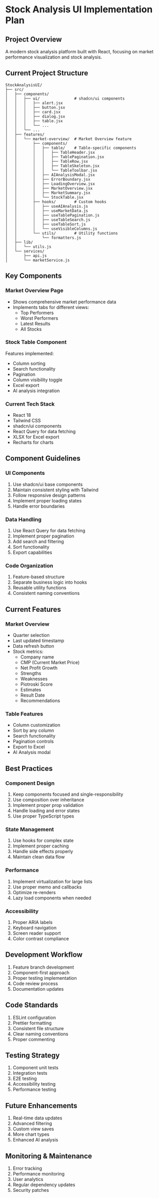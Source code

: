 # Stock Analysis UI Implementation Plan

## Project Overview
A modern stock analysis platform built with React, focusing on market performance visualization and stock analysis.

## Current Project Structure
```
StockAnalysisUI/
├── src/
│   ├── components/
│   │   ├── ui/               # shadcn/ui components
│   │   │   ├── alert.jsx
│   │   │   ├── button.jsx
│   │   │   ├── card.jsx
│   │   │   ├── dialog.jsx
│   │   │   ├── table.jsx
│   │   │   └── ...
│   │   └── ...
│   ├── features/
│   │   └── market-overview/  # Market Overview feature
│   │       ├── components/
│   │       │   ├── table/    # Table-specific components
│   │       │   │   ├── TableHeader.jsx
│   │       │   │   ├── TablePagination.jsx
│   │       │   │   ├── TableRow.jsx
│   │       │   │   ├── TableSkeleton.jsx
│   │       │   │   └── TableToolbar.jsx
│   │       │   ├── AIAnalysisModal.jsx
│   │       │   ├── ErrorBoundary.jsx
│   │       │   ├── LoadingOverview.jsx
│   │       │   ├── MarketOverview.jsx
│   │       │   ├── MarketSummary.jsx
│   │       │   └── StockTable.jsx
│   │       ├── hooks/        # Custom hooks
│   │       │   ├── useAIAnalysis.js
│   │       │   ├── useMarketData.js
│   │       │   ├── useTablePagination.js
│   │       │   ├── useTableSearch.js
│   │       │   ├── useTableSort.js
│   │       │   └── useVisibleColumns.js
│   │       └── utils/        # Utility functions
│   │           └── formatters.js
│   ├── lib/
│   │   └── utils.js
│   └── services/
│       ├── api.js
│       └── marketService.js
```

## Key Components

### Market Overview Page
- Shows comprehensive market performance data
- Implements tabs for different views:
  - Top Performers
  - Worst Performers
  - Latest Results
  - All Stocks

### Stock Table Component
Features implemented:
- Column sorting
- Search functionality
- Pagination
- Column visibility toggle
- Excel export
- AI analysis integration

### Current Tech Stack
- React 18
- Tailwind CSS
- shadcn/ui components
- React Query for data fetching
- XLSX for Excel export
- Recharts for charts

## Component Guidelines

### UI Components
1. Use shadcn/ui base components
2. Maintain consistent styling with Tailwind
3. Follow responsive design patterns
4. Implement proper loading states
5. Handle error boundaries

### Data Handling
1. Use React Query for data fetching
2. Implement proper pagination
3. Add search and filtering
4. Sort functionality
5. Export capabilities

### Code Organization
1. Feature-based structure
2. Separate business logic into hooks
3. Reusable utility functions
4. Consistent naming conventions

## Current Features

### Market Overview
- Quarter selection
- Last updated timestamp
- Data refresh button
- Stock metrics:
  - Company name
  - CMP (Current Market Price)
  - Net Profit Growth
  - Strengths
  - Weaknesses
  - Piotroski Score
  - Estimates
  - Result Date
  - Recommendations

### Table Features
- Column customization
- Sort by any column
- Search functionality
- Pagination controls
- Export to Excel
- AI Analysis modal

## Best Practices

### Component Design
1. Keep components focused and single-responsibility
2. Use composition over inheritance
3. Implement proper prop validation
4. Handle loading and error states
5. Use proper TypeScript types

### State Management
1. Use hooks for complex state
2. Implement proper caching
3. Handle side effects properly
4. Maintain clean data flow

### Performance
1. Implement virtualization for large lists
2. Use proper memo and callbacks
3. Optimize re-renders
4. Lazy load components when needed

### Accessibility
1. Proper ARIA labels
2. Keyboard navigation
3. Screen reader support
4. Color contrast compliance

## Development Workflow
1. Feature branch development
2. Component-first approach
3. Proper testing implementation
4. Code review process
5. Documentation updates

## Code Standards
1. ESLint configuration
2. Prettier formatting
3. Consistent file structure
4. Clear naming conventions
5. Proper commenting

## Testing Strategy
1. Component unit tests
2. Integration tests
3. E2E testing
4. Accessibility testing
5. Performance testing

## Future Enhancements
1. Real-time data updates
2. Advanced filtering
3. Custom view saves
4. More chart types
5. Enhanced AI analysis

## Monitoring & Maintenance
1. Error tracking
2. Performance monitoring
3. User analytics
4. Regular dependency updates
5. Security patches